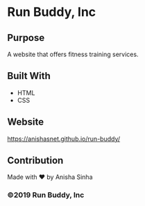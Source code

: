 # Run Buddy, Inc

## Purpose
A website that offers fitness training services. 

## Built With
* HTML
* CSS

## Website
https://anishasnet.github.io/run-buddy/

## Contribution
Made with ❤️ by Anisha Sinha

### ©️2019 Run Buddy, Inc 
